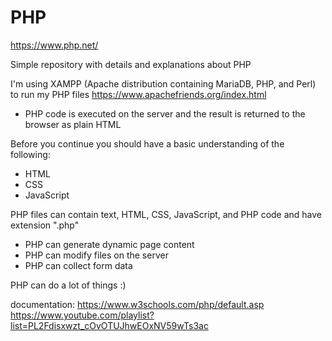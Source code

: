 # PHP
https://www.php.net/

Simple repository with details and explanations about PHP

I'm using XAMPP (Apache distribution containing MariaDB, PHP, and Perl) to run my PHP files
https://www.apachefriends.org/index.html

* PHP code is executed on the server and the result is returned to the browser as plain HTML

Before you continue you should have a basic understanding of the following:
* HTML
* CSS
* JavaScript

PHP files can contain text, HTML, CSS, JavaScript, and PHP code and have extension ".php"
* PHP can generate dynamic page content
* PHP can modify files on the server
* PHP can collect form data


PHP can do a lot of things :)

documentation:
https://www.w3schools.com/php/default.asp
https://www.youtube.com/playlist?list=PL2Fdisxwzt_cOvOTUJhwEOxNV59wTs3ac

